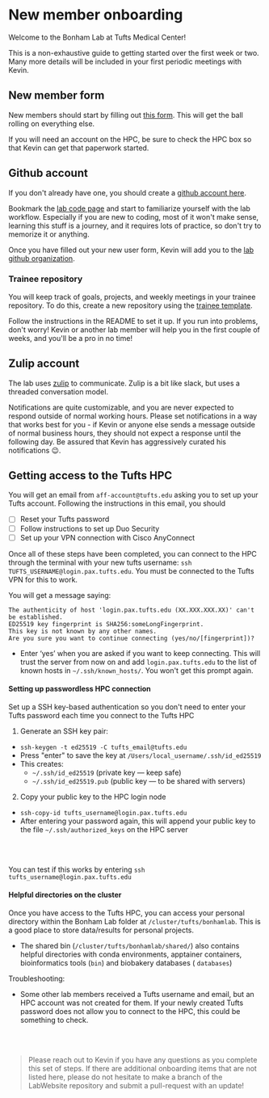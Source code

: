 # New member onboarding

Welcome to the Bonham Lab at Tufts Medical Center!

This is a non-exhaustive guide to getting started
over the first week or two.
Many more details will be included in your first
periodic meetings with Kevin.

## New member form

New members should start by filling out [this form][new-labmember].
This will get the ball rolling on everything else.

If you will need an account on the HPC,
be sure to check the HPC box so that Kevin
can get that paperwork started.

[new-labmember]: https://baserow.io/form/c8xNEibNpemn-cbZiKnuliYVcrQ9M2w_0rNuCfsC6W4

## Github account

If you don't already have one,
you should create a [github account here][github-newuser].

Bookmark the [lab code page](/protocols/code)
and start to familiarize yourself with the lab workflow.
Especially if you are new to coding,
most of it won't make sense,
learning this stuff is a journey,
and it requires lots of practice, so don't try to memorize it or anything.

[github-newuser]: https://github.com/signup

Once you have filled out your new user form,
Kevin will add you to the [lab github organization][lab-github].

[lab-github]: https://github.com/BonhamLab

### Trainee repository

You will keep track of goals, projects,
and weekly meetings in your trainee repository.
To do this, create a new repository
using the [trainee template][trainee-template].

Follow the instructions in the README
to set it up.
If you run into problems, don't worry!
Kevin or another lab member will help you
in the first couple of weeks,
and you'll be a pro in no time!

[trainee-template]: #

## Zulip account

The lab uses [zulip] to communicate.
Zulip is a bit like slack,
but uses a threaded conversation model.

Notifications are quite customizable,
and you are never expected to respond outside of normal working hours.
Please set notifications
in a way that works best for you -
if Kevin or anyone else sends a message outside of normal business hours,
they should not expect a response until the following day.
Be assured that Kevin has aggressively curated his notifications 😉.

[zulip]: https://bonhamlab.zulipchat.com/

## Getting access to the Tufts HPC
You will get an email from `aff-account@tufts.edu` 
asking you to set up your Tufts account. Following the instructions in this email, you should 

- [ ] Reset your Tufts password
- [ ] Follow instructions to set up Duo Security
- [ ] Set up your VPN connection with Cisco AnyConnect

Once all of these steps have been completed, you can connect to the HPC through the terminal with your new tufts username:
`ssh TUFTS_USERNAME@login.pax.tufts.edu`. You must be connected to the Tufts VPN for this to work.

You will get a message saying:
```
The authenticity of host 'login.pax.tufts.edu (XX.XXX.XXX.XX)' can't be established.
ED25519 key fingerprint is SHA256:someLongFingerprint.
This key is not known by any other names.
Are you sure you want to continue connecting (yes/no/[fingerprint])?
```



- Enter ‘yes’ when you are asked if you want to keep connecting. This will trust the server from now on and add `login.pax.tufts.edu` to the list of known hosts in `~/.ssh/known_hosts/`. You won't get this prompt again. 

#### Setting up passwordless HPC connection
Set up a  SSH key-based authentication so you don't need to enter your Tufts password each time you connect to the Tufts HPC

1. Generate an SSH key pair:
- `ssh-keygen -t ed25519 -C tufts_email@tufts.edu`
- Press "enter" to save the key at `/Users/local_username/.ssh/id_ed25519`
- This creates:
    - `~/.ssh/id_ed25519` (private key — keep safe)
    - `~/.ssh/id_ed25519.pub` (public key — to be shared with servers)

2. Copy your public key to the HPC login node
- `ssh-copy-id tufts_username@login.pax.tufts.edu`
- After entering your password again, this will append your public key to the file `~/.ssh/authorized_keys` on the HPC server
<br>
<br>

You can test if this works by entering `ssh tufts_username@login.pax.tufts.edu`
#### Helpful directories on the cluster
Once you have access to the Tufts HPC, you can access your personal directory within the Bonham Lab folder at `/cluster/tufts/bonhamlab`. This is a good place to store data/results for personal projects.
- The shared bin (`/cluster/tufts/bonhamlab/shared/`) also contains helpful directories with conda environments, apptainer containers, bioinformatics tools (`bin`) and biobakery databases ( `databases`)

Troubleshooting:
- Some other lab members received a Tufts username and email, but an HPC account was not created for them. If your newly created Tufts password does not allow you to connect to the HPC, this could be something to check.
<br>
<br>

> Please reach out to Kevin if you have any questions as you complete this set of steps. If there are additional onboarding items that are not listed here, please do not hesitate to make a branch of the LabWebsite repository and submit a pull-request with an update!

